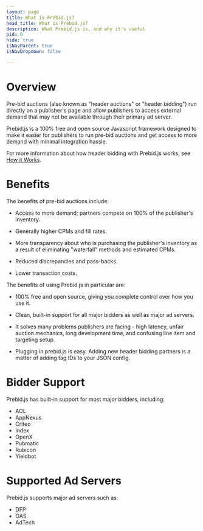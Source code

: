 ```yaml
---
layout: page
title: What is Prebid.js?
head_title: What is Prebid.js?
description: What Prebid.js is, and why it's useful
pid: 0
hide: true
isNavParent: true
isNavDropdown: false

---
```


<div class="bs-docs-section" markdown="1">

# Overview

Pre-bid auctions (also known as "header auctions" or "header bidding")
run directly on a publisher's page and allow publishers to access
external demand that may not be available through their primary ad
server.

Prebid.js is a 100% free and open source Javascript framework designed
to make it easier for publishers to run pre-bid auctions and get
access to more demand with minimal integration hassle.

For more information about how header bidding with Prebid.js works,
see [How it Works]({{site.github.url}}/how-it-works.html).

</div>

<div class="bs-docs-section" markdown="1">

# Benefits

The benefits of pre-bid auctions include:

- Access to more demand; partners compete on 100% of the publisher's
  inventory.

- Generally higher CPMs and fill rates.

- More transparency about who is purchasing the publisher's inventory
  as a result of eliminating "waterfall" methods and estimated CPMs.

- Reduced discrepancies and pass-backs.

- Lower transaction costs.

The benefits of using Prebid.js in particular are:

- 100% free and open source, giving you complete control over how you
  use it.

- Clean, built-in support for all major bidders as well as major ad
  servers.

- It solves many problems publishers are facing - high latency, unfair
  auction mechanics, long development time, and confusing line item
  and targeting setup.

- Plugging in prebid.js is easy. Adding new header bidding partners is
  a matter of adding tag IDs to your JSON config.

</div>

<div class="bs-docs-section" markdown="1">

# Bidder Support

Prebid.js has built-in support for most major bidders, including:

- AOL
- AppNexus
- Criteo
- Index
- OpenX
- Pubmatic
- Rubicon
- Yieldbot

</div>

<div class="bs-docs-section" markdown="1">

# Supported Ad Servers

Prebid.js supports major ad servers such as:

- DFP
- OAS
- AdTech

</div>

